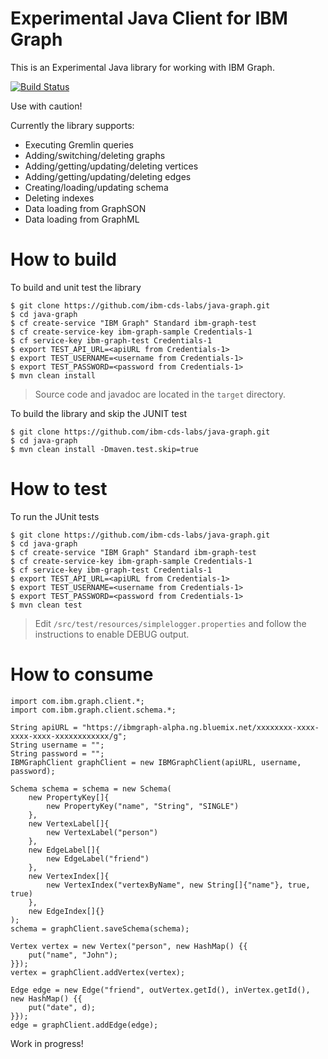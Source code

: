 # Experimental Java Client for IBM Graph

This is an Experimental Java library for working with IBM Graph.

[![Build Status](https://travis-ci.org/ibm-cds-labs/java-graph.svg?branch=master)](https://travis-ci.org/ibm-cds-labs/java-graph)

Use with caution!

Currently the library supports:
 
 - Executing Gremlin queries
 - Adding/switching/deleting graphs
 - Adding/getting/updating/deleting vertices
 - Adding/getting/updating/deleting edges
 - Creating/loading/updating schema
 - Deleting indexes
 - Data loading from GraphSON
 - Data loading from GraphML

# How to build 

To build and unit test the library

```
$ git clone https://github.com/ibm-cds-labs/java-graph.git
$ cd java-graph
$ cf create-service "IBM Graph" Standard ibm-graph-test
$ cf create-service-key ibm-graph-sample Credentials-1
$ cf service-key ibm-graph-test Credentials-1
$ export TEST_API_URL=<apiURL from Credentials-1>
$ export TEST_USERNAME=<username from Credentials-1>
$ export TEST_PASSWORD=<password from Credentials-1>
$ mvn clean install
```

> Source code and javadoc are located in the `target` directory.

To build the library and skip the JUNIT test

```
$ git clone https://github.com/ibm-cds-labs/java-graph.git
$ cd java-graph
$ mvn clean install -Dmaven.test.skip=true
```

# How to test 

To run the JUnit tests

```
$ git clone https://github.com/ibm-cds-labs/java-graph.git
$ cd java-graph
$ cf create-service "IBM Graph" Standard ibm-graph-test
$ cf create-service-key ibm-graph-sample Credentials-1
$ cf service-key ibm-graph-test Credentials-1
$ export TEST_API_URL=<apiURL from Credentials-1>
$ export TEST_USERNAME=<username from Credentials-1>
$ export TEST_PASSWORD=<password from Credentials-1>
$ mvn clean test
```
> Edit `/src/test/resources/simplelogger.properties` and follow the instructions to enable DEBUG output.

# How to consume

```
import com.ibm.graph.client.*;
import com.ibm.graph.client.schema.*;

String apiURL = "https://ibmgraph-alpha.ng.bluemix.net/xxxxxxxx-xxxx-xxxx-xxxx-xxxxxxxxxxxx/g";
String username = "";
String password = "";
IBMGraphClient graphClient = new IBMGraphClient(apiURL, username, password);

Schema schema = schema = new Schema(
    new PropertyKey[]{
        new PropertyKey("name", "String", "SINGLE")
    },
    new VertexLabel[]{
        new VertexLabel("person")
    },
    new EdgeLabel[]{
        new EdgeLabel("friend")
    },
    new VertexIndex[]{
        new VertexIndex("vertexByName", new String[]{"name"}, true, true)
    },
    new EdgeIndex[]{}
);
schema = graphClient.saveSchema(schema);

Vertex vertex = new Vertex("person", new HashMap() {{
    put("name", "John");
}});
vertex = graphClient.addVertex(vertex);

Edge edge = new Edge("friend", outVertex.getId(), inVertex.getId(), new HashMap() {{
    put("date", d);
}});
edge = graphClient.addEdge(edge);
```

Work in progress!
